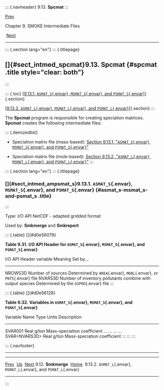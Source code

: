 ::: {.navheader}
9.13. **Spcmat**
:::

[Prev](ch09s12.html) 

Chapter 9. SMOKE Intermediate Files

 [Next](ch09s13s02.html)

------------------------------------------------------------------------

::: {.section lang="en"}
::: {.titlepage}
<div>

<div>

[]{#sect_intmed_spcmat}9.13. **Spcmat** {#spcmat .title style="clear: both"}
---------------------------------------

</div>

</div>
:::

::: {.toc}
[[9.13.1. `ASMAT_S`{.envar}, `MSMAT_S`{.envar}, and
`PSMAT_S`{.envar}](ch09s13.html#sect_intmed_ampsmat_s)]{.section}

[[9.13.2. `ASMAT_L`{.envar}, `MSMAT_L`{.envar}, and
`PSMAT_L`{.envar}](ch09s13s02.html)]{.section}
:::

The **Spcmat** program is responsible for creating speciation matrices.
**Spcmat** creates the following intermediate files:

::: {.itemizedlist}
-   Speciation matrix file (mass-based): [Section 9.13.1,
    "`ASMAT_S`{.envar}, `MSMAT_S`{.envar}, and
    `PSMAT_S`{.envar}"](ch09s13.html#sect_intmed_ampsmat_s "9.13.1. ASMAT_S, MSMAT_S, and PSMAT_S")

-   Speciation matrix file (mole-based): [Section 9.13.2,
    "`ASMAT_L`{.envar}, `MSMAT_L`{.envar}, and
    `PSMAT_L`{.envar}"](ch09s13s02.html "9.13.2. ASMAT_L, MSMAT_L, and PSMAT_L")
:::

::: {.section lang="en"}
::: {.titlepage}
<div>

<div>

### []{#sect_intmed_ampsmat_s}9.13.1. `ASMAT_S`{.envar}, `MSMAT_S`{.envar}, and `PSMAT_S`{.envar} {#asmat_s-msmat_s-and-psmat_s .title}

</div>

</div>
:::

Type: I/O API NetCDF - adapted gridded format

Used by: **Smkmerge** and **Smkreport**

::: {.table}
[]{#d0e56078}

**Table 9.31. I/O API Header for `ASMAT_S`{.envar}, `MSMAT_S`{.envar},
and `PSMAT_S`{.envar}**

  I/O API Header variable   Meaning                                                      Set by\...
  ------------------------- ------------------------------------------------------------ ----------------------------------------------------------------------
  NROWS3D                   Number of sources                                            Determined by `AREA`{.envar}, `MOBL`{.envar}, or `PNTS`{.envar} file
  NVARS3D                   Number of inventory pollutants combine with output species   Determined by the `GSPRO`{.envar} file
:::

::: {.table}
[]{#d0e56128}

**Table 9.32. Variables in `ASMAT_S`{.envar}, `MSMAT_S`{.envar}, and
`PSMAT_S`{.envar}**

  Variable Name     Type   Units   Description
  ----------------- ------ ------- -----------------------------
  SVAR001           Real   g/ton   Mass-speciation coefficient
  \...              \...   \...    \...
  SVAR\<NVARS3D\>   Real   g/ton   Mass-speciation coefficient
:::
:::
:::

::: {.navfooter}

------------------------------------------------------------------------

  ----------------------- -------------------- ----------------------------------------------------------------------
  [Prev](ch09s12.html)      [Up](ch09.html)                                                   [Next](ch09s13s02.html)
  9.12. **Smkmerge**       [Home](index.html)     9.13.2. `ASMAT_L`{.envar}, `MSMAT_L`{.envar}, and `PSMAT_L`{.envar}
  ----------------------- -------------------- ----------------------------------------------------------------------
:::
